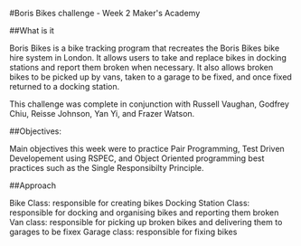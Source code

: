 #Boris Bikes challenge - Week 2 Maker's Academy

##What is it

Boris Bikes is a bike tracking program that recreates the Boris Bikes bike hire system in London. It allows users to take and replace bikes in docking stations and report them broken when necessary. It also allows broken bikes to be picked up by vans, taken to a garage to be fixed, and once fixed returned to a docking station. 

This challenge was complete in conjunction with Russell Vaughan, Godfrey Chiu, Reisse Johnson, Yan Yi, and Frazer Watson. 

##Objectives:

Main objectives this week were to practice Pair Programming, Test Driven Developement using RSPEC, and Object Oriented programming best practices such as the Single Responsibilty Principle. 

##Approach

Bike Class: responsible for creating bikes
Docking Station Class: responsible for docking and organising bikes and reporting them broken
Van class: responsible for picking up broken bikes and delivering them to garages to be fixex
Garage class: responsible for fixing bikes

